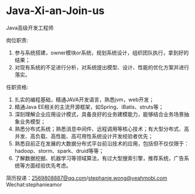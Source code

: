 # Java-Xi-an-Join-us
Java高级开发工程师

岗位职责:
1. 参与系统搭建，owner模块or系统，规划系统设计，组织团队执行，拿到好的结果；
2. 对现有系统的不足进行分析，对系统提出模型、设计、性能的优化方案并进行落实。

任职资格:
1. 扎实的编程基础，精通JAVA开发语言，熟悉jvm，web开发；
2. 精通Java EE相关的主流开源框架，如Spring、iBatis、struts等；
3. 深刻理解企业应用设计模式，具备良好的业务建模能力，能够结合业务场景抽象业务模型；
4. 熟悉分布式系统；熟悉消息中间件、远程调用等核心技术；有大型分布式、高并发、高负载、高性能、高可用性系统设计开发经验者优先；
5. 熟悉目前正在发展的大数据分布式平台前沿技术的应用，包括但不仅仅限于：hadoop、storm、spark、druid等等；
6. 了解数据挖掘、机器学习等领域算法，有过大型搜索引擎，推荐系统，广告系统等方面经验优先考虑。


简历投递：2569808887@qq.com/stephanie.wong@yeahmobi.com
Wechat:stephanieamor
